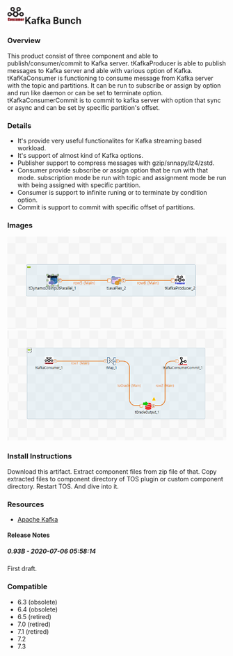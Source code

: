 ## <img src='./logo.jpg' width='40' height='40'>Kafka Bunch

### Overview
This product consist of three component and able to publish/consumer/commit to Kafka server.
tKafkaProducer is able to publish messages to Kafka server and able with various option of Kafka.
tKafKaConsumer is functioning to consume message from Kafka server with the topic and partitions. It can be run to subscribe or assign by option and run like daemon or can be set to terminate option.
tKafkaConsumerCommit is to commit to kafka server with option that sync or async and can be set by specific partition's offset.
### Details
* It's provide very useful functionalites for Kafka streaming based workload.
* It's support of almost kind of Kafka options.
* Publisher support to compress messages with gzip/snnapy/lz4/zstd.
* Consumer provide subscribe or assign option that be run with that mode. subscription mode be run with topic and assignment mode be run with being assigned with specific partition.
* Consumer is support to infinite runing or to terminate by condition option.
* Commit is support to commit with specific offset of partitions.
### Images
<a href='./screenshots/v_0.93B__2.jpg'><img src='./screenshots/v_0.93B__2.jpg' ></a>
<a href='./screenshots/v_0.93B__1.jpg'><img src='./screenshots/v_0.93B__1.jpg' ></a>


### Install Instructions
Download this artifact.
Extract component files from zip file of that.
Copy extracted files to component directory of TOS plugin or custom component directory.
Restart TOS.
And dive into it.
### Resources
 * <a href=https://kafka.apache.org/>Apache Kafka</a>

#### Release Notes

##### 0.93B - 2020-07-06 05:58:14
First draft.
### Compatible
 -  6.3 (obsolete)
 -   6.4 (obsolete)
 -  6.5 (retired)
 -  7.0 (retired)
 -  7.1 (retired)
 - 7.2
 - 7.3